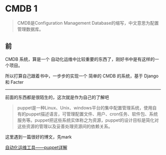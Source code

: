 # CMDB 1

> CMDB是Configuration Management Database的缩写，中文意思为配置管理数据库。

## 前

CMDB 系统，算是一个 自动化运维中比较重要的东西了，刚好书中是有这样的一个项目。

所以打算自己跟着书中，一步步的实现一个 简单的 CMDB 的系统，基于 Django 和 Facter

---

前面的东西都是很陌生的，这次就是作为自己的了解吧

> puppet是一种Linux、Unix、windows平台的集中配置管理系统，使用自有的puppet描述语言，可管理配置文件、用户、cron任务、软件包、系统服务等。puppet把这些系统实体称之为资源，puppet的设计目标是简化对这些资源的管理以及妥善处理资源间的依赖关系。

这里遇到一篇很好的博文，先mark

[自动化运维工具——puppet详解](https://www.cnblogs.com/keerya/p/8040071.html)